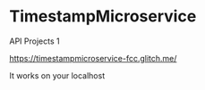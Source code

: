 # TimestampMicroservice
API Projects 1

https://timestampmicroservice-fcc.glitch.me/

It works on your localhost
